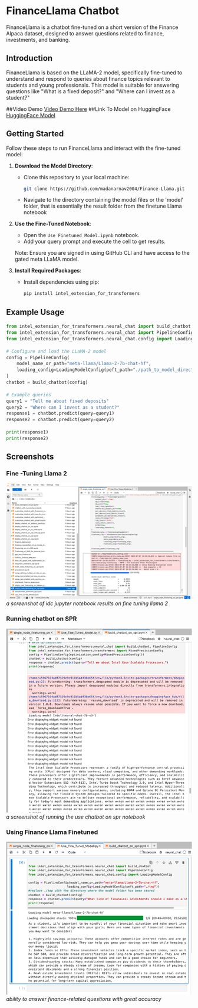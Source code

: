 # FinanceLlama Chatbot

FinanceLlama is a chatbot fine-tuned on a short version of the Finance Alpaca dataset, designed to answer questions related to finance, investments, and banking.

## Introduction

FinanceLlama is based on the LLaMA-2 model, specifically fine-tuned to understand and respond to queries about finance topics relevant to students and young professionals. This model is suitable for answering questions like "What is a fixed deposit?" and "Where can I invest as a student?"

##Video Demo
[Video Demo Here](https://www.loom.com/share/1a2d1102c519488e827f6c11d86d7bfd?sid=ed354976-f6bd-44dd-a9f7-194d1ccbcbb3)
##Link To Model on HuggingFace
[HuggingFace Model](https://huggingface.co/madanarnav/finance-llama-finetune-v1)


## Getting Started

Follow these steps to run FinanceLlama and interact with the fine-tuned model:

1. **Download the Model Directory**:
   - Clone this repository to your local machine:
     ```bash
     git clone https://github.com/madanarnav2004/Finance-Llama.git
     ```
   - Navigate to the directory containing the model files or the 'model' folder, that is essentially the result folder from the finetune Llama notebook

2. **Use the Fine-Tuned Notebook**:
   - Open the `Use Finetuned Model.ipynb` notebook.
   - Add your query prompt and execute the cell to get results.

   Note: Ensure you are signed in using GitHub CLI and have access to the gated meta LLaMA model.

3. **Install Required Packages**:
   - Install dependencies using pip:
     ```bash
     pip install intel_extension_for_transformers
     ```

## Example Usage

```python
from intel_extension_for_transformers.neural_chat import build_chatbot
from intel_extension_for_transformers.neural_chat import PipelineConfig
from intel_extension_for_transformers.neural_chat.config import LoadingModelConfig

# Configure and load the LLaMA-2 model
config = PipelineConfig(
    model_name_or_path="meta-llama/Llama-2-7b-chat-hf",
    loading_config=LoadingModelConfig(peft_path="./path_to_model_directory")
)
chatbot = build_chatbot(config)

# Example queries
query1 = "Tell me about fixed deposits"
query2 = "Where can I invest as a student?"
response1 = chatbot.predict(query=query1)
response2 = chatbot.predict(query=query2)

print(response1)
print(response2)
```
## Screenshots

### Fine -Tuning Llama 2
![single node fine tuning on spr notebook](images/use_case.png)
*a screenshot of idc jupyter notebook results on fine tuning llama 2*

### Running chatbot on SPR
![use chatbot on spr](images/chat_spr.png)
*a screenshot of running the use chatbot on spr notebook*

### Using Finance Llama Finetuned
![Use case of fune tuned model](images/finetuning.png)
*ability to answer finance-related questions with great accuracy*

